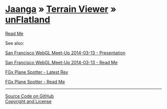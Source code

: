 [Jaanga](../../index.html ) &raquo; [Terrain Viewer]( ../index.html ) &raquo; [unFlatland]( ./index.html )
================================================================================================

<p id=rm >
	<a href=JavaScript:displayPage("readme.md",rm); >Read Me</a>
</p>


See also:  

[San Francisco WebGL Meet-Up 2014-03-13 - Presentation]( ../../../events/sf-webgl-2014-03-13/r1/demo/sf-webgl-2014-03-13.html )

[San Francisco WebGL Meet-Up 2014-03-13 - Read Me]( ../../../events/sf-webgl-2014-03-13/index.html )


[FGx Plane Spotter - Latest Rev]( ../../fgx-plane-spotter/latest/index.html )  

[FGx Plane Spotter - Read Me]( ../../fgx-plane-spotter/index.html )  
  

<!--
<p id=def >
	<a href=JavaScript:displayPage("test-folder-def/readme.md",def); >test-folder-def Read Me</a>
</p>
-->

****

[Source Code on GitHub]( https://github.com/jaanga/terrain-viewer/tree/gh-pages/un-flatland/ )  
[Copyright and License]( https://github.com/jaanga/jaanga.github.io/blob/master/jaanga-copyright-and-mit-license.md )
